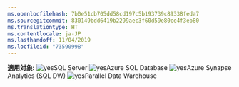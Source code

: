 ```yaml
---
ms.openlocfilehash: 7b0e51cb705dd58cd197c5b193739c89338feda7
ms.sourcegitcommit: 830149bdd6419b2299aec3f60d59e80ce4f3eb80
ms.translationtype: HT
ms.contentlocale: ja-JP
ms.lasthandoff: 11/04/2019
ms.locfileid: "73590998"
---
```

<Token>**適用対象:** ![yes](media/yes.png)SQL Server ![yes](media/yes.png)Azure SQL Database ![yes](media/yes.png)Azure Synapse Analytics (SQL DW) ![yes](media/yes.png)Parallel Data Warehouse </Token>
